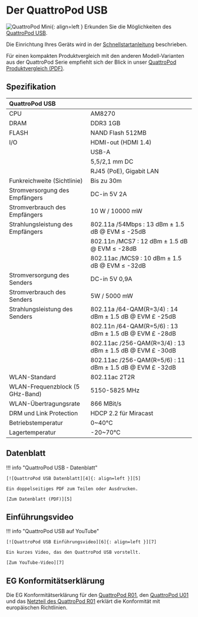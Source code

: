 # Der QuattroPod USB 

![QuattroPod Mini][1]{: align=left } Erkunden Sie die Möglichkeiten des [QuattroPod USB][2]. 

Die Einrichtung Ihres Geräts wird in der [Schnellstartanleitung](quickstart.md) beschrieben. 

Für einen kompakten Produktvergleich mit den anderen Modell-Varianten aus der QuattroPod Serie empfiehlt sich der Blick in unser [QuattroPod Produktvergleich (PDF)][3].

  [1]: /assets/img/quattropod.usb.png
  [2]: https://www.quattropod.de/usb.php
  [3]: https://download.stueber.de/doc/de/quattropod/quattropod.produktvergleich.de.pdf
  

## Spezifikation

| QuattroPod USB | |
| :---- | :---- |
| CPU |  AM8270 |
| DRAM | DDR3 1GB |
| FLASH | NAND Flash 512MB |
| I/O | HDMI-out (HDMI 1.4) |
|     | USB-A |
|     | 5,5/2,1 mm DC |
|     | RJ45 (PoE), Gigabit LAN |
| Funkreichweite (Sichtlinie) | Bis zu 30m |
| Stromversorgung des Empfängers | DC-in 5V 2A |
| Stromverbrauch des Empfängers | 10 W / 10000 mW |
| Strahlungsleistung des Empfängers | 802.11a /54Mbps : 13 dBm ± 1.5 dB @ EVM ≤ -25dB |
|  | 802.11n /MCS7 : 12 dBm ± 1.5 dB @ EVM ≤ -28dB |
|  | 802.11ac /MCS9 : 10 dBm ± 1.5 dB @ EVM ≤ -32dB |
| Stromversorgung des Senders | DC-in 5V 0,9A |
| Stromverbrauch des Senders | 5W / 5000 mW |
| Strahlungsleistung des Senders | 802.11a /64-QAM(R=3/4) : 14 dBm ± 1.5 dB @ EVM £ -25dB |
|  | 802.11n /64-QAM(R=5/6) : 13 dBm ± 1.5 dB @ EVM £ -28dB |
|  | 802.11ac /256-QAM(R=3/4) : 13 dBm ± 1.5 dB @ EVM £ -30dB |
|  | 802.11ac /256-QAM(R=5/6) : 11 dBm ± 1.5 dB @ EVM £ -32dB |
| WLAN-Standard | 802.11ac 2T2R | 
| WLAN-Frequenzblock (5 GHz-Band) |  5150-5825 MHz |
| WLAN-Übertragungsrate |  866 MBit/s |
| DRM und Link Protection | HDCP 2.2 für Miracast | 
| Betriebstemperatur | 0~40°C | 
| Lagertemperatur | -20~70°C | 

## Datenblatt

!!! info "QuattroPod USB - Datenblatt"

    [![QuattroPod USB Datenblatt][4]{: align=left }][5]
	
	Ein doppelseitiges PDF zum Teilen oder Ausdrucken.
	
	[Zum Datenblatt (PDF)][5]

  [4]: /assets/img/quattropod.usb.brochure.de.png
  [5]: https://download.stueber.de/doc/de/quattropod/quattropod-usb.brochure.de.pdf

## Einführungsvideo

!!! info "QuattroPod USB auf YouTube"

    [![QuattroPod USB Einführungsvideo][6]{: align=left }][7]
	
	Ein kurzes Video, das den QuattroPod USB vorstellt.
	
	[Zum YouTube-Video][7]

  [6]: /assets/img/quattropod.usb.video.png
  [7]: https://youtu.be/VJjlMii2IJw
  
## EG Konformitätserklärung

Die EG Konformitätserklärung für den [QuattroPod R01][8], den [QuattroPod U01][9] und das [Netzteil des QuattroPod R01][10] erklärt die Konformität mit europäischen Richtlinien.

[8]: https://download.stueber.de/doc/de/quattropod/quattropodusb.r01.konformitaetserklaerung.pdf

[9]: https://download.stueber.de/doc/de/quattropod/quattropodusb.u01.konformitaetserklaerung.pdf

[10]: https://download.stueber.de/doc/de/quattropod/netzteil.konformitaetserklaerung.pdf